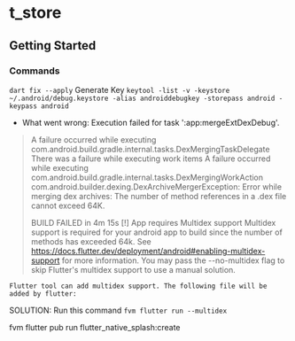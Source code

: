 # t_store


## Getting Started

### Commands 
`dart fix --apply`
Generate Key
`keytool -list -v -keystore ~/.android/debug.keystore -alias androiddebugkey -storepass android -keypass android`


* What went wrong:
  Execution failed for task ':app:mergeExtDexDebug'.
> A failure occurred while executing com.android.build.gradle.internal.tasks.DexMergingTaskDelegate
> There was a failure while executing work items
> A failure occurred while executing com.android.build.gradle.internal.tasks.DexMergingWorkAction
> com.android.builder.dexing.DexArchiveMergerException: Error while merging dex archives:
The number of method references in a .dex file cannot exceed 64K.
> 
> BUILD FAILED in 4m 15s
[!] App requires Multidex support
Multidex support is required for your android app to build since the number of methods has exceeded 64k. See https://docs.flutter.dev/deployment/android#enabling-multidex-support for more information. You may pass the --no-multidex flag to skip Flutter's multidex support to use a manual solution.

    Flutter tool can add multidex support. The following file will be added by flutter:

SOLUTION: Run this command `fvm flutter run --multidex`




fvm flutter pub run flutter_native_splash:create
